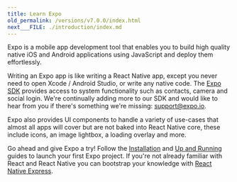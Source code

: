 ```yaml
---
title: Learn Expo
old_permalink: /versions/v7.0.0/index.html
next___FILE: ./introduction/index.md
---
```


Expo is a mobile app development tool that enables you to build high quality native iOS and Android applications using JavaScript and deploy them effortlessly.

Writing an Expo app is like writing a React Native app, except you never need to open Xcode / Android Studio, or write any native code. The [Expo SDK](/versions/v7.0.0/sdk/index#exponent-sdk) provides access to system functionality such as contacts, camera and social login. We're continually adding more to our SDK and would like to hear from you if there's something we're missing: [support@expo.io](mailto:support%40expo.io).

Expo also provides UI components to handle a variety of use-cases that almost all apps will cover but are not baked into React Native core, these include icons, an image lightbox, a loading overlay and more.

Go ahead and give Expo a try! Follow the [Installation](/versions/v7.0.0/introduction/installation#installation) and [Up and Running](/versions/v7.0.0/guides/up-and-running#up-and-running) guides to launch your first Expo project. If you're not already familiar with React and React Native you can bootstrap your knowledge with [React Native Express](http://www.reactnativeexpress.com/).
